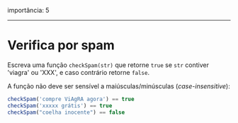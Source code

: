 importância: 5

---

# Verifica por spam

Escreva uma função `checkSpam(str)` que retorne `true` se `str` contiver 'viagra' ou 'XXX', e caso contrário retorne `false`.

A função não deve ser sensível a maiúsculas/minúsculas (*case-insensitive*):

```js
checkSpam('compre ViAgRA agora') == true
checkSpam('xxxxx grátis') == true
checkSpam("coelha inocente") == false
```
